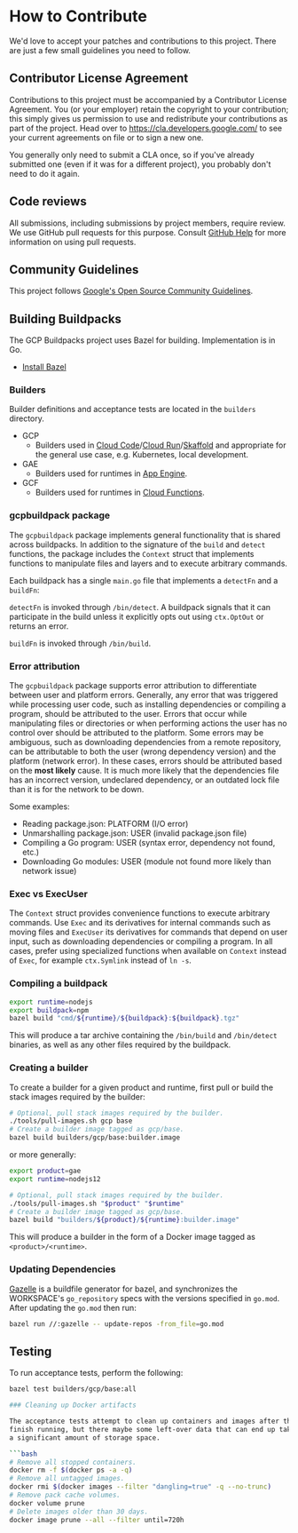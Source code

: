 # How to Contribute

We'd love to accept your patches and contributions to this project. There are
just a few small guidelines you need to follow.

## Contributor License Agreement

Contributions to this project must be accompanied by a Contributor License
Agreement. You (or your employer) retain the copyright to your contribution;
this simply gives us permission to use and redistribute your contributions as
part of the project. Head over to <https://cla.developers.google.com/> to see
your current agreements on file or to sign a new one.

You generally only need to submit a CLA once, so if you've already submitted one
(even if it was for a different project), you probably don't need to do it
again.

## Code reviews

All submissions, including submissions by project members, require review. We
use GitHub pull requests for this purpose. Consult
[GitHub Help](https://help.github.com/articles/about-pull-requests/) for more
information on using pull requests.

## Community Guidelines

This project follows
[Google's Open Source Community Guidelines](https://opensource.google/conduct/).

## Building Buildpacks

The GCP Buildpacks project uses Bazel for building.  Implementation is in Go.

* [Install Bazel](https://docs.bazel.build/versions/master/install.html)

### Builders

Builder definitions and acceptance tests are located in the `builders`
directory.

* GCP
  * Builders used in [Cloud Code](https://cloud.google.com/code)/[Cloud Run](https://cloud.google.com/run)/[Skaffold](https://github.com/GoogleContainerTools/skaffold)
    and appropriate for the general use case, e.g. Kubernetes, local development.
* GAE
  * Builders used for runtimes in [App Engine](https://cloud.google.com/appengine).
* GCF
  * Builders used for runtimes in [Cloud Functions](https://cloud.google.com/functions).

### gcpbuildpack package

The `gcpbuildpack` package implements general functionality that is shared
across buildpacks. In addition to the signature of the `build` and `detect`
functions, the package includes the `Context` struct that implements functions
to manipulate files and layers and to execute arbitrary commands.

Each buildpack has a single `main.go` file that implements a `detectFn` and
a `buildFn`:

`detectFn` is invoked through `/bin/detect`.
A buildpack signals that it can participate in the build unless it explicitly
opts out using `ctx.OptOut` or returns an error.

`buildFn` is invoked through `/bin/build`.

### Error attribution

The `gcpbuildpack` package supports error attribution to differentiate between
user and platform errors. Generally, any error that was triggered while
processing user code, such as installing dependencies or compiling a program,
should be attributed to the user. Errors that occur while manipulating files or
directories or when performing actions the user has no control over should be
attributed to the platform. Some errors may be ambiguous, such as downloading
dependencies from a remote repository, can be attributable to both the user
(wrong dependency version) and the platform (network error). In these cases,
errors should be attributed based on the **most likely** cause. It is much
more likely that the dependencies file has an incorrect version, undeclared
dependency, or an outdated lock file than it is for the network to be down.

Some examples:
* Reading package.json: PLATFORM (I/O error)
* Unmarshalling package.json: USER (invalid package.json file)
* Compiling a Go program: USER (syntax error, dependency not found, etc.)
* Downloading Go modules: USER (module not found more likely than network issue)

### Exec vs ExecUser

The `Context` struct provides convenience functions to execute arbitrary
commands. Use `Exec` and its derivatives for internal commands such as moving
files and `ExecUser` its derivatives for commands that depend on user input,
such as downloading dependencies or compiling a program. In all cases, prefer
using specialized functions when available on `Context` instead of `Exec`, for
example `ctx.Symlink` instead of `ln -s`.

### Compiling a buildpack

```bash
export runtime=nodejs
export buildpack=npm
bazel build "cmd/${runtime}/${buildpack}:${buildpack}.tgz"
```

This will produce a tar archive containing the `/bin/build` and `/bin/detect`
binaries, as well as any other files required by the buildpack.

### Creating a builder

To create a builder for a given product and runtime, first pull or build the
stack images required by the builder:

```bash
# Optional, pull stack images required by the builder.
./tools/pull-images.sh gcp base
# Create a builder image tagged as gcp/base.
bazel build builders/gcp/base:builder.image
```

or more generally:

```bash
export product=gae
export runtime=nodejs12

# Optional, pull stack images required by the builder.
./tools/pull-images.sh "$product" "$runtime"
# Create a builder image tagged as gcp/base.
bazel build "builders/${product}/${runtime}:builder.image"
```

This will produce a builder in the form of a Docker image tagged as
`<product>/<runtime>`.

### Updating Dependencies

[Gazelle](https://github.com/bazelbuild/bazel-gazelle) is a buildfile generator
for bazel, and synchronizes the WORKSPACE's `go_repository` specs with the versions
specified in `go.mod`.  After updating the `go.mod` then run:
```sh
bazel run //:gazelle -- update-repos -from_file=go.mod
```

## Testing

To run acceptance tests, perform the following:
```bash
bazel test builders/gcp/base:all

### Cleaning up Docker artifacts

The acceptance tests attempt to clean up containers and images after they
finish running, but there maybe some left-over data that can end up taking
a significant amount of storage space.

```bash
# Remove all stopped containers.
docker rm -f $(docker ps -a -q)
# Remove all untagged images.
docker rmi $(docker images --filter "dangling=true" -q --no-trunc)
# Remove pack cache volumes.
docker volume prune
# Delete images older than 30 days.
docker image prune --all --filter until=720h
```

